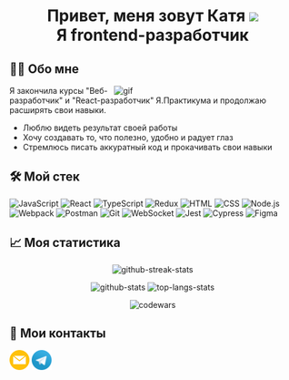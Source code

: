 <h1 align="center">Привет, меня зовут Катя <img src="https://media.giphy.com/media/hvRJCLFzcasrR4ia7z/giphy.gif" width="30px"> <br> Я frontend-разработчик</h1>

## 👩‍💻 Обо мне
<img src="https://media.giphy.com/media/L1R1tvI9svkIWwpVYr/giphy.gif" alt="gif" width="320px" align="right"/>

Я закончила курсы "Веб-разработчик" и "React-разработчик" Я.Практикума и продолжаю расширять свои навыки.

* Люблю видеть результат своей работы
* Хочу создавать то, что полезно, удобно и радует глаз
* Стремлюсь писать аккуратный код и прокачивать свои навыки

## 🛠️ Мой стек

<p>
<img src="https://img.shields.io/badge/JavaScript-grey?logo=javascript&style=plastic" alt="JavaScript" />
<img src="https://img.shields.io/badge/React-grey?logo=react&style=plastic" alt="React" />
<img src="https://img.shields.io/badge/TypeScript-grey?logo=typescript&style=plastic" alt="TypeScript" />
<img src="https://img.shields.io/badge/Redux-grey?logo=redux&style=plastic" alt="Redux" />
<img src="https://img.shields.io/badge/HTML-grey?logo=html5&style=plastic" alt="HTML" />
<img src="https://img.shields.io/badge/CSS-grey?logo=css3&logoColor=blue&style=plastic" alt="CSS" />
<img src="https://img.shields.io/badge/Node.js-grey?logo=node.js&style=plastic" alt="Node.js" />
<img src="https://img.shields.io/badge/Webpack-grey?logo=webpack&style=plastic" alt="Webpack" />
<img src="https://img.shields.io/badge/Postman-grey?logo=postman&style=plastic" alt="Postman" />
<img src="https://img.shields.io/badge/Git-grey?logo=git&style=plastic" alt="Git" />
<img src="https://img.shields.io/badge/WebSocket-grey?logo=websocket&style=plastic" alt="WebSocket" />
<img src="https://img.shields.io/badge/Jest-grey?logo=jest&logoColor=orange&style=plastic" alt="Jest" />
<img src="https://img.shields.io/badge/Cypress-grey?logo=cypress&logoColor=green&style=plastic" alt="Cypress" />
<img src="https://img.shields.io/badge/Figma-grey?logo=figma&logoColor=violet&style=plastic" alt="Figma" />
</p>

## 📈 Моя статистика

<p align="center"><img src="http://github-readme-streak-stats.herokuapp.com?user=ketrindan&theme=dark&background=000000" alt="github-streak-stats" /></p>

<p align="center"><img src="https://github-readme-stats-nine-mu-27.vercel.app/api?username=ketrindan&show_icons=true&theme=dark&background=000000" height="170px" alt="github-stats"/>&nbsp;<img src="https://github-readme-stats-nine-mu-27.vercel.app/api/top-langs/?username=ketrindan&layout=compact&theme=dark&background=000000" height="170px" alt="top-langs-stats"/></p>

<p align="center"><img src="https://www.codewars.com/users/KetrinDan/badges/large" alt="codewars"/></p>

## 📧 Мои контакты

<p>
<a href="mailto:keitilins@yandex.ru"><img src="./icons/email.png" width="35px" alt="Email"/></a>
<a href="https://t.me/ketrin_dan"><img src="https://github.com/github/explore/blob/main/topics/telegram/telegram.png?raw=true" width="35px" alt="Telegram"/></a>
</p>
